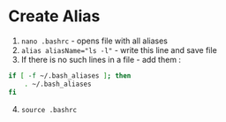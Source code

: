 # Create Alias

1. `nano .bashrc` - opens file with all aliases
2. `alias aliasName="ls -l"` - write this line and save file
3. If there is no such lines in a file - add them :
```bash
if [ -f ~/.bash_aliases ]; then
	. ~/.bash_aliases
fi
```
4. `source .bashrc`

